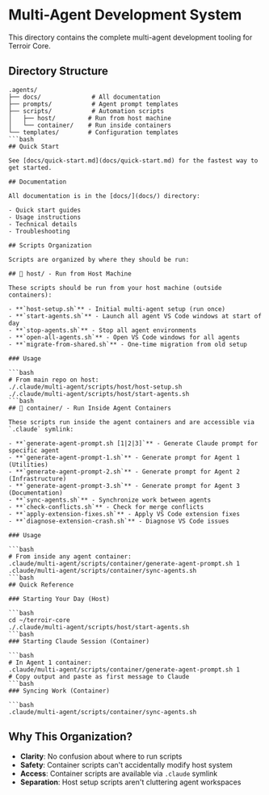# Multi-Agent Development System

This directory contains the complete multi-agent development tooling for Terroir Core.

## Directory Structure

````text
.agents/
├── docs/              # All documentation
├── prompts/           # Agent prompt templates
├── scripts/           # Automation scripts
│   ├── host/         # Run from host machine
│   └── container/    # Run inside containers
└── templates/        # Configuration templates
```bash
## Quick Start

See [docs/quick-start.md](docs/quick-start.md) for the fastest way to get started.

## Documentation

All documentation is in the [docs/](docs/) directory:

- Quick start guides
- Usage instructions
- Technical details
- Troubleshooting

## Scripts Organization

Scripts are organized by where they should be run:

## 📁 host/ - Run from Host Machine

These scripts should be run from your host machine (outside containers):

- **`host-setup.sh`** - Initial multi-agent setup (run once)
- **`start-agents.sh`** - Launch all agent VS Code windows at start of day
- **`stop-agents.sh`** - Stop all agent environments
- **`open-all-agents.sh`** - Open VS Code windows for all agents
- **`migrate-from-shared.sh`** - One-time migration from old setup

### Usage

```bash
# From main repo on host:
./.claude/multi-agent/scripts/host/host-setup.sh
./.claude/multi-agent/scripts/host/start-agents.sh
```bash
## 📁 container/ - Run Inside Agent Containers

These scripts run inside the agent containers and are accessible via `.claude` symlink:

- **`generate-agent-prompt.sh [1|2|3]`** - Generate Claude prompt for specific agent
- **`generate-agent-prompt-1.sh`** - Generate prompt for Agent 1 (Utilities)
- **`generate-agent-prompt-2.sh`** - Generate prompt for Agent 2 (Infrastructure)
- **`generate-agent-prompt-3.sh`** - Generate prompt for Agent 3 (Documentation)
- **`sync-agents.sh`** - Synchronize work between agents
- **`check-conflicts.sh`** - Check for merge conflicts
- **`apply-extension-fixes.sh`** - Apply VS Code extension fixes
- **`diagnose-extension-crash.sh`** - Diagnose VS Code issues

### Usage

```bash
# From inside any agent container:
.claude/multi-agent/scripts/container/generate-agent-prompt.sh 1
.claude/multi-agent/scripts/container/sync-agents.sh
```bash
## Quick Reference

### Starting Your Day (Host)

```bash
cd ~/terroir-core
./.claude/multi-agent/scripts/host/start-agents.sh
```bash
### Starting Claude Session (Container)

```bash
# In Agent 1 container:
.claude/multi-agent/scripts/container/generate-agent-prompt.sh 1
# Copy output and paste as first message to Claude
```bash
### Syncing Work (Container)

```bash
.claude/multi-agent/scripts/container/sync-agents.sh
````

## Why This Organization?

- **Clarity**: No confusion about where to run scripts
- **Safety**: Container scripts can't accidentally modify host system
- **Access**: Container scripts are available via `.claude` symlink
- **Separation**: Host setup scripts aren't cluttering agent workspaces
